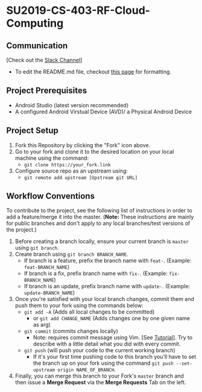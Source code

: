 # SU2019-CS-403-RF-Cloud-Computing



## Communication

 [Check out the [Slack Channel](https://groupbean.slack.com/)]
 - To edit the README.md file, checkout
 [this page](https://help.github.com/en/articles/basic-writing-and-formatting-syntax#lists)
 for formatting.
 
## Project Prerequisites
- Android Studio (latest version recommended)
- A configured Android Virstual Device (AVD)/ a Physical Android Device
## Project Setup 

1. Fork this Repository by clicking the "Fork" icon above.
2. Go to your fork and clone it to the desired location on your
local machine using the command:
   - ```git clone https://your_fork.link```
3. Configure source repo as an upstream using:
   - ```git remote add upstream [Upstream git URL]```

## Workflow Conventions
To contribute to the project, see the following list of instructions in order to add a
feature/merge it into the master. (**__Note:__** These instructions are mainly for
public branches and don't apply to any local branches/test versions of the project.)


1. Before creating a branch locally, ensure your current branch is `master` using `git branch`.
2. Create branch using `git branch BRANCH_NAME`.
   - If branch is a feature, prefix the branch name with `feat-`.
   (Example: `feat-BRANCH_NAME`)
   - If branch is a fix, prefix branch name with `fix-`.
   (Example: `fix-BRANCH_NAME`)
   - If branch is an update, prefix branch name with `update-`.
   (Example: `update-BRANCH_NAME`)
3. Once you're satisfied with your local branch changes, commit them and push them to your fork
using the commands below:
   - `git add -A` (Adds all local changes to be committed)
     - or `git add CHANGE_NAME` (Adds changes one by one given name as arg)
   - `git commit` (commits changes locally)
     - Note: requires commit message using Vim. [See
     [Tutorial](https://www.fprintf.net/vimCheatSheet.html)]. Try to describe with a little detail
     what you did with every commit.
   - `git push` (will push your code to the current working branch)
     - If it's your first time pushing code to this branch you'll have to set the branch up on your
     fork using the command `git push --set-upstream origin NAME_OF_BRANCH`.
4. Finally, you can merge this branch to your Fork's `master` branch and then issue a **Merge Request**
via the **Merge Requests** Tab on the left. 

